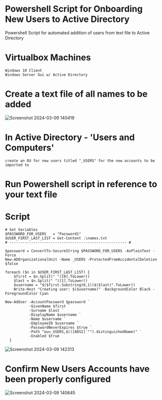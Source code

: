 # Powershell Script for Onboarding New Users to Active Directory
Powershell Script for automated addition of users from text file to Active Directory

# Virtualbox Machines
    Windows 10 Client 
    Windows Server Gui w/ Active Directory

# Create a text file of all names to be added 
![Screenshot 2024-03-09 140419](https://github.com/TylerGeragi/Powershell_Onboarding_New_Users/assets/112214738/04b2f31b-45c1-41cc-9410-2a0899951e5e)

# In Active Directory - 'Users and Computers'
    create an OU for new users titled "_USERS" for the new accounts to be imported to

# Run Powershell script in reference to your text file

# Script
    # Set Variables
    $PASSWORD_FOR_USERS   = "Password1"
    $USER_FIRST_LAST_LIST = Get-Content .\names.txt
    # ------------------------------------------------------ #
    
    $password = ConvertTo-SecureString $PASSWORD_FOR_USERS -AsPlainText -Force
    New-ADOrganizationalUnit -Name _USERS -ProtectedFromAccidentalDeletion $false
    
    foreach ($n in $USER_FIRST_LAST_LIST) {
        $first = $n.Split(" ")[0].ToLower()
        $last = $n.Split(" ")[1].ToLower()
        $username = "$($first.Substring(0,1))$($last)".ToLower()
        Write-Host "Creating user: $($username)" -BackgroundColor Black -ForegroundColor Cyan
        
    New-AdUser -AccountPassword $password `
               -GivenName $first `
               -Surname $last `
               -DisplayName $username `
               -Name $username `
               -EmployeeID $username `
               -PasswordNeverExpires $true `
               -Path "ou=_USERS,$(([ADSI]`"").distinguishedName)" `
               -Enabled $true
      }

![Screenshot 2024-03-09 142313](https://github.com/TylerGeragi/Powershell_Onboarding_New_Users/assets/112214738/4a6c1878-0345-44e4-8c7f-d1ee22cc0ce6)

# Confirm New Users Accounts have been properly configured

![Screenshot 2024-03-09 140645](https://github.com/TylerGeragi/Powershell_Onboarding_New_Users/assets/112214738/9541d53c-8928-4203-a509-2c123b818cc0)

